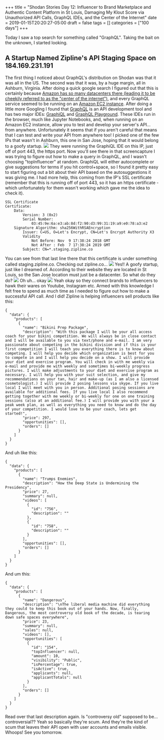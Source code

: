 +++
title = "Shodan Stories Day 12: Influencer to Brand Marketplace and Authentic Content Platform in St Louis, Damaging My Klout Score via Unauthorized API Calls, GraphQL IDEs, and the Center of the Internet"
date = 2019-01-15T20:20:27-05:00
draft = false
tags = []
categories = ["100 days"]
+++

Today I saw a top search for something called "GraphQL". Taking the bait on the unknown, I started looking.

## A Startup Named Zipline's API Staging Space on 184.169.231.191
The first thing I noticed about GraphQL's distribution on Shodan was that it was all in the US. The second was that it was, by a huge margin, all in Ashburn, Virginia. After doing a quick google search I figured out that this is certainly because [Amazon has so many datacenters there (leading it to be cheekily referred to as the "center of the internet")](https://www.washingtonpost.com/news/capital-business/wp/2014/03/05/why-ashburn-va-is-the-center-of-the-internet/?noredirect=on&utm_term=.aad8cd0d8ec8), and every GraphQL service seemed to be running on an [Amazon EC2 instance](https://aws.amazon.com/ec2/). After doing a little more Googling I found that [GraphQL](https://en.wikipedia.org/wiki/GraphQL) is an API development tool and has two major IDEs: [GraphiQL](https://github.com/graphql/graphiql) and [GraphQL Playground](https://www.prisma.io/blog/introducing-graphql-playground-f1e0a018f05d/). These IDEs run in the browser, much like Jupyter Notebooks, and, when running on an Amazon EC2 instance, allow you to test and develop your server's API... from anywhere. Unfortunately it seems that if you aren't careful that means that I can test and write your API from anywhere too! I picked one of the few IPs that wasn't in Ashburn, this one in San Jose, hoping that it would belong to a goofy startup.
![](/images/100Days/Day12/graphql.png)
They were running the GraphiQL IDE on this IP, just off of port 443, the https port. Now you'll see there in that screencapture I was trying to figure out how to make a query in GraphQL, and I wasn't choosing "topInfluencer" at random. GraphiQL will either autocomplete or give suggestions for terms if you hit control+space, so I found it pretty easy to start figuring out a bit about their API based on the autosuggestions it was giving me. I had more help, this coming from the IP's SSL certificate (remember that this is running off of port 443, so it has an https certificate - which unfortunately for them wasn't working which gave me the idea to check it).

```
SSL Certificate
Certificate:
    Data:
        Version: 3 (0x2)
        Serial Number:
            03:45:9e:6a:e3:ab:8d:f2:90:d3:99:31:19:a9:e0:78:a3:e2
    Signature Algorithm: sha256WithRSAEncryption
        Issuer: C=US, O=Let's Encrypt, CN=Let's Encrypt Authority X3
        Validity
            Not Before: Nov  9 17:38:24 2018 GMT
            Not After : Feb  7 17:38:24 2019 GMT
        Subject: CN=*.staging.zipline.co
```
You can see from that last line there that this certificate is under something called staging.zipline.co. Checking out zipline.co...
![](/images/100Days/Day12/zipline.png)
Yes!! A goofy startup, just like I dreamed of. According to their website they are located in St Louis, so the San Jose location must just be a datacenter. So what do they do?
![](/images/100Days/Day12/ziplineabout.png)
Oh uh... okay
![](/images/100Days/Day12/ziplineabout2.png)
Yeah okay so they connect brands to influencers to hawk their wares on Youtube, Instagram etc. Armed with this knowledge I felt free to spend as much time as I needed to figure out how to make a successful API call. And I did! Zipline is helping influencers sell products like this:

```
{
  "data": {
    "products": [
      {
        "name": "Bikini Prep Package",
        "description": "With this package I will be your all access coach for your bikini competition. We will always be in close contact and I will be available to you via text/phone and e-mail. I am very passionate about competing in the bikini division and if this is your first competition I will teach you everything there is to know about competing. I will help you decide which organization is best for you to compete in and I will help you decide on a show. I will provide your diet and exercise program. You will check in with me weekly via e-mail and provide me with weekly and sometimes bi-weekly progress pictures. I will make adjustments to your diet and exercise program as necessary. I will help you with your suit selection, and give my recommendations on your tan, hair and make-up (as I am also a licensed cosmetologist.) I will provide 2 posing lessons via skype. If you live local I will meet with you in person. Additional posing sessions are available for additional fees. If you live local I also recommend getting together with me weekly or bi-weekly for one on one training sessions (also at an additional fee.) I will provide you with your a peak week plan, as well as everything you need to know and do the day of your competition. I would love to be your coach, lets get started!",
        "price": 297,
        "opportunities": [],
        "orders": []
      }
    ]
  }
}
```
And uh like this:

```
{
  "data": {
    "products": [
      {
        "name": "Trumps Enemies",
        "description": "How the Deep State is Undermining the Presidency",
        "price": 27,
        "summary": null,
        "videos": [
          {
            "id": "756",
            "description": ""
          },
          {
            "id": "758",
            "description": ""
          }
        ],
        "opportunities": [],
        "orders": []
      }
    ]
  }
}
```
And um this:
```
{
  "data": {
    "products": [
      {
        "name": "Dangerous",
        "description": "\nThe liberal media machine did everything they could to keep this book out of your hands. Now, finally, Dangerous, the most controversy old book of the decade, is tearing down safe spaces everywhere",
        "price": 23,
        "summary": null,
        "sales": null,
        "videos": [],
        "opportunities": [
          {
            "id": "154",
            "topInfluencer": null,
            "amount": 10,
            "visibility": "Public",
            "isPercentage": true,
            "isActive": true,
            "applicants": null,
            "applicantTotals": null
          }
        ],
        "orders": []
      }
    ]
  }
}
```
Read over that last description again. Is "controversy old" supposed to be... controversial?? Yeah so basically they're scum. And they're the kind of scum that leaves their API open with user accounts and emails visible. Whoops! See you tomorrow.
